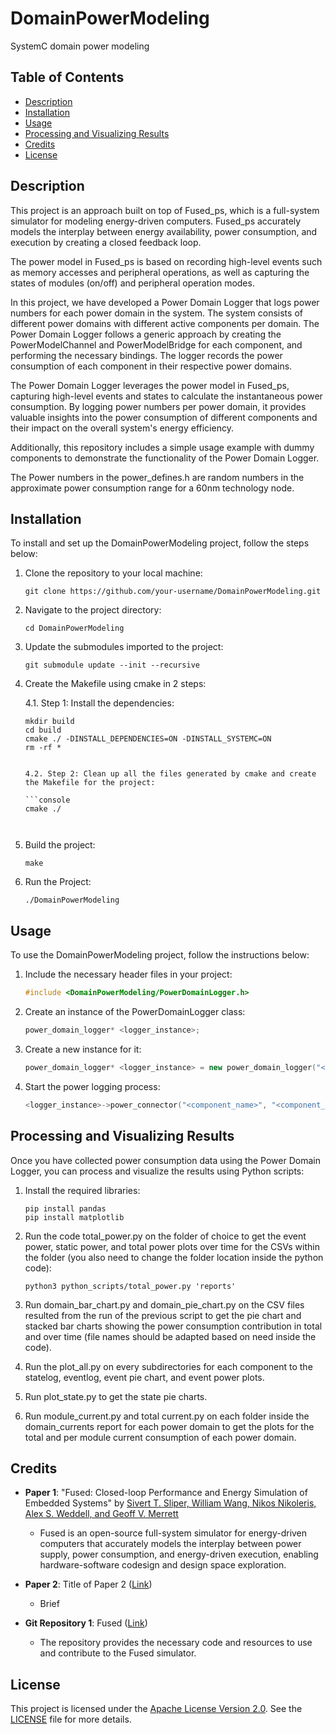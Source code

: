 # DomainPowerModeling
SystemC domain power modeling

## Table of Contents

- [Description](#description)
- [Installation](#installation)
- [Usage](#usage)
- [Processing and Visualizing Results](#processing-and-visualizing-results)
- [Credits](#credits)
- [License](#license)

## Description

This project is an approach built on top of Fused_ps, which is a full-system simulator for modeling energy-driven computers. Fused_ps accurately models the interplay between energy availability, power consumption, and execution by creating a closed feedback loop.

The power model in Fused_ps is based on recording high-level events such as memory accesses and peripheral operations, as well as capturing the states of modules (on/off) and peripheral operation modes.

In this project, we have developed a Power Domain Logger that logs power numbers for each power domain in the system. The system consists of different power domains with different active components per domain. The Power Domain Logger follows a generic approach by creating the PowerModelChannel and PowerModelBridge for each component, and performing the necessary bindings. The logger records the power consumption of each component in their respective power domains.

The Power Domain Logger leverages the power model in Fused_ps, capturing high-level events and states to calculate the instantaneous power consumption. By logging power numbers per power domain, it provides valuable insights into the power consumption of different components and their impact on the overall system's energy efficiency.

Additionally, this repository includes a simple usage example with dummy components to demonstrate the functionality of the Power Domain Logger.

The Power numbers in the power_defines.h are random numbers in the approximate power consumption range for a 60nm technology node.

## Installation

To install and set up the DomainPowerModeling project, follow the steps below:

1. Clone the repository to your local machine:
   ```shell
   git clone https://github.com/your-username/DomainPowerModeling.git

2. Navigate to the project directory:
   ```shell
   cd DomainPowerModeling

3. Update the submodules imported to the project:
   ```shell
   git submodule update --init --recursive

4. Create the Makefile using cmake in 2 steps:

   4.1. Step 1: Install the dependencies:
   
      ```console
      mkdir build
      cd build
      cmake ./ -DINSTALL_DEPENDENCIES=ON -DINSTALL_SYSTEMC=ON
      rm -rf *
      

   4.2. Step 2: Clean up all the files generated by cmake and create the Makefile for the project:
   
      ```console
      cmake ./
      


5. Build the project:
   ```shell 
   make

6. Run the Project:
   ```shell 
   ./DomainPowerModeling

## Usage

To use the DomainPowerModeling project, follow the instructions below:

1. Include the necessary header files in your project:
   ```cpp
   #include <DomainPowerModeling/PowerDomainLogger.h>

2. Create an instance of the PowerDomainLogger class:
   ```cpp
   power_domain_logger* <logger_instance>;

3. Create a new instance for it:
   ```cpp
   power_domain_logger* <logger_instance> = new power_domain_logger("<logger_name>", "<location>", <timestep>);

4. Start the power logging process:
   ```cpp
   <logger_instance>->power_connector("<component_name>", "<component_type>", &(<component_instance>->powerModelPort), "<power_domain>");

## Processing and Visualizing Results
Once you have collected power consumption data using the Power Domain Logger, you can process and visualize the results using Python scripts:

1. Install the required libraries:
   ```shell 
   pip install pandas
   pip install matplotlib

2. Run the code total_power.py on the folder of choice to get the event power, static power, and total power plots over time for the CSVs within the folder (you also need to change the folder location inside the python code):
   ```shell
   python3 python_scripts/total_power.py 'reports'

3. Run domain_bar_chart.py and domain_pie_chart.py on the CSV files resulted from the run of the previous script to get the pie chart and stacked bar charts showing the power consumption contribution in total and over time (file names should be adapted based on need inside the code).

4. Run the plot_all.py on every subdirectories for each component to the statelog, eventlog, event pie chart, and event power plots.

5. Run plot_state.py to get the state pie charts.

6. Run module_current.py and total current.py on each folder inside the domain_currents report for each power domain to get the plots for the total and per module current consumption of each power domain.





## Credits

- **Paper 1**: "Fused: Closed-loop Performance and Energy Simulation of Embedded Systems" by [Sivert T. Sliper, William Wang, Nikos Nikoleris, Alex S. Weddell, and Geoff V. Merrett](https://eprints.soton.ac.uk/439059/1/fused_crp_final_PID6327977.pdf)
  - Fused is an open-source full-system simulator for energy-driven computers that accurately models the interplay between power supply, power consumption, and energy-driven execution, enabling hardware-software codesign and design space exploration.
- **Paper 2**: Title of Paper 2 ([Link](http://example.com/paper2))
  - Brief

- **Git Repository 1**: Fused ([Link](https://github.com/UoS-EEC/fused.git))
  - The repository provides the necessary code and resources to use and contribute to the Fused simulator.

## License

This project is licensed under the [Apache License Version 2.0](LICENSE). See the [LICENSE](LICENSE) file for more details.


